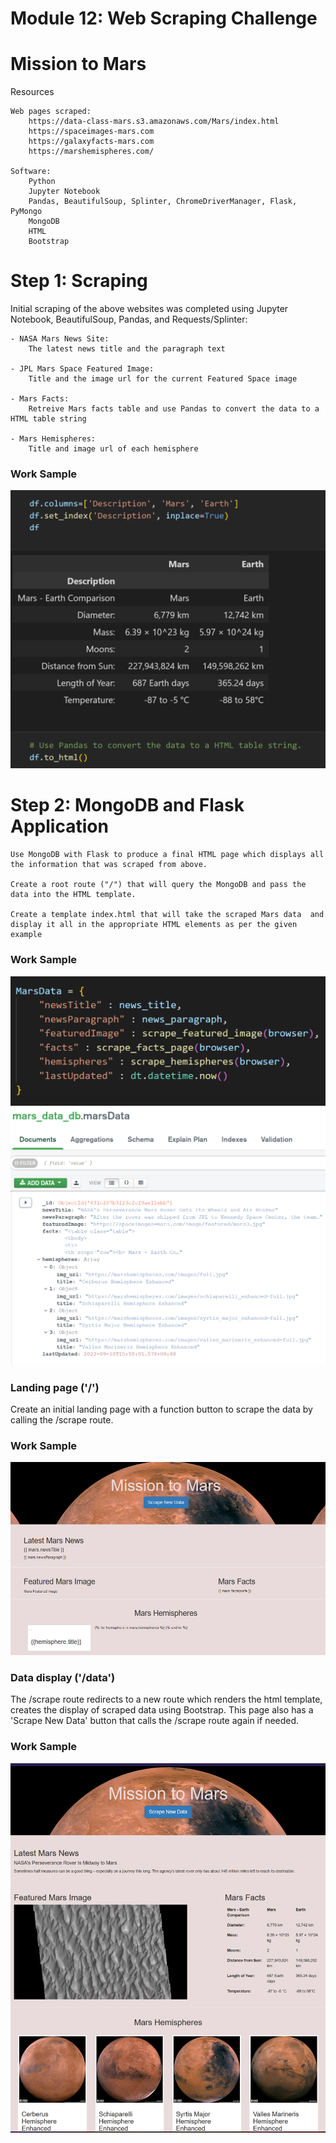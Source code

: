 # Module 12: Web Scraping Challenge 

# Mission to Mars 

Resources

    Web pages scraped:
        https://data-class-mars.s3.amazonaws.com/Mars/index.html
        https://spaceimages-mars.com
        https://galaxyfacts-mars.com
        https://marshemispheres.com/

    Software:
        Python
        Jupyter Notebook
        Pandas, BeautifulSoup, Splinter, ChromeDriverManager, Flask, PyMongo
        MongoDB
        HTML
        Bootstrap 


# Step 1: Scraping

Initial scraping of the above websites was completed using Jupyter Notebook, BeautifulSoup, Pandas, and Requests/Splinter:

    - NASA Mars News Site:
        The latest news title and the paragraph text

    - JPL Mars Space Featured Image:
        Title and the image url for the current Featured Space image

    - Mars Facts:
        Retreive Mars facts table and use Pandas to convert the data to a HTML table string

    - Mars Hemispheres:
        Title and image url of each hemisphere 

### Work Sample
 ![image](./Missions_to_Mars/images/pandas.png)    

#  Step 2: MongoDB and Flask Application

    Use MongoDB with Flask to produce a final HTML page which displays all the information that was scraped from above.
    
    Create a root route ("/") that will query the MongoDB and pass the data into the HTML template.
    
    Create a template index.html that will take the scraped Mars data  and display it all in the appropriate HTML elements as per the given example 

### Work Sample
![image1](./Missions_to_Mars/images/scrape.png)  
![image2](./Missions_to_Mars/images/mongo.png)

### Landing page ('/')

Create an initial landing page with a function button to scrape the data by calling the /scrape route.

### Work Sample
![image3](./Missions_to_Mars/images/index.png)

### Data display ('/data')

The /scrape route redirects to a new route which renders the html template, creates the display of scraped data using Bootstrap. This page also has a 'Scrape New Data' button that calls the /scrape route again if needed.

### Work Sample
![landing_page_image](./Missions_to_Mars/images/landing.png)